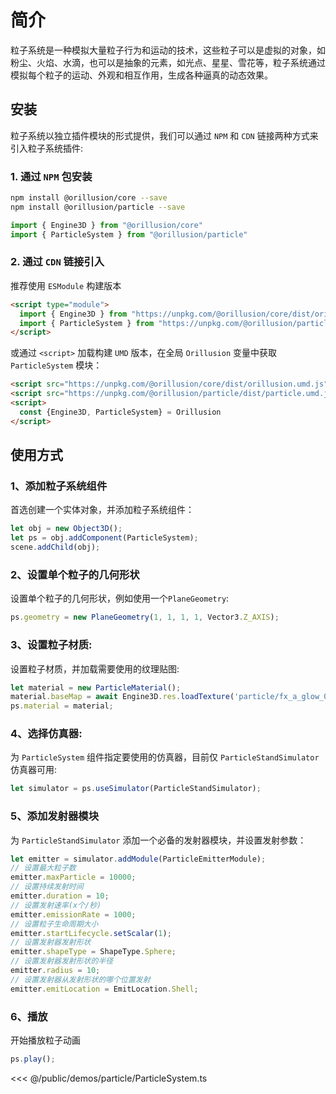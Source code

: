 # 简介
粒子系统是一种模拟大量粒子行为和运动的技术，这些粒子可以是虚拟的对象，如粉尘、火焰、水滴，也可以是抽象的元素，如光点、星星、雪花等，粒子系统通过模拟每个粒子的运动、外观和相互作用，生成各种逼真的动态效果。

## 安装
粒子系统以独立插件模块的形式提供，我们可以通过 `NPM` 和 `CDN` 链接两种方式来引入粒子系统插件:

### 1. 通过 `NPM` 包安装
```bash
npm install @orillusion/core --save
npm install @orillusion/particle --save
```
```ts
import { Engine3D } from "@orillusion/core"
import { ParticleSystem } from "@orillusion/particle"
```

### 2. 通过 `CDN` 链接引入
推荐使用 `ESModule` 构建版本
```html
<script type="module">
  import { Engine3D } from "https://unpkg.com/@orillusion/core/dist/orillusion.es.js" 
  import { ParticleSystem } from "https://unpkg.com/@orillusion/particle/dist/particle.es.js" 
</script>
```

或通过 `<script>` 加载构建 `UMD` 版本，在全局 `Orillusion` 变量中获取 `ParticleSystem` 模块：
```html
<script src="https://unpkg.com/@orillusion/core/dist/orillusion.umd.js"></script>
<script src="https://unpkg.com/@orillusion/particle/dist/particle.umd.js"></script>
<script>
  const {Engine3D, ParticleSystem} = Orillusion
</script>
```

## 使用方式
### 1、添加粒子系统组件
首选创建一个实体对象，并添加粒子系统组件：
```ts
let obj = new Object3D();
let ps = obj.addComponent(ParticleSystem);
scene.addChild(obj);
```

### 2、设置单个粒子的几何形状
设置单个粒子的几何形状，例如使用一个`PlaneGeometry`:
```ts
ps.geometry = new PlaneGeometry(1, 1, 1, 1, Vector3.Z_AXIS);
```

### 3、设置粒子材质:
设置粒子材质，并加载需要使用的纹理贴图:
```ts
let material = new ParticleMaterial();
material.baseMap = await Engine3D.res.loadTexture('particle/fx_a_glow_003.png');
ps.material = material;
```

### 4、选择仿真器:
为 `ParticleSystem` 组件指定要使用的仿真器，目前仅 `ParticleStandSimulator` 仿真器可用:
```ts
let simulator = ps.useSimulator(ParticleStandSimulator);
```

### 5、添加发射器模块
为 `ParticleStandSimulator` 添加一个必备的发射器模块，并设置发射参数：
```ts
let emitter = simulator.addModule(ParticleEmitterModule);
// 设置最大粒子数
emitter.maxParticle = 10000;
// 设置持续发射时间
emitter.duration = 10;
// 设置发射速率(x个/秒)
emitter.emissionRate = 1000;
// 设置粒子生命周期大小
emitter.startLifecycle.setScalar(1);
// 设置发射器发射形状
emitter.shapeType = ShapeType.Sphere;
// 设置发射器发射形状的半径
emitter.radius = 10;
// 设置发射器从发射形状的哪个位置发射
emitter.emitLocation = EmitLocation.Shell;
```

### 6、播放
开始播放粒子动画
```ts
ps.play();
```

<Demo :height="500" src="/demos/particle/ParticleSystem.ts"></Demo>

<<< @/public/demos/particle/ParticleSystem.ts
